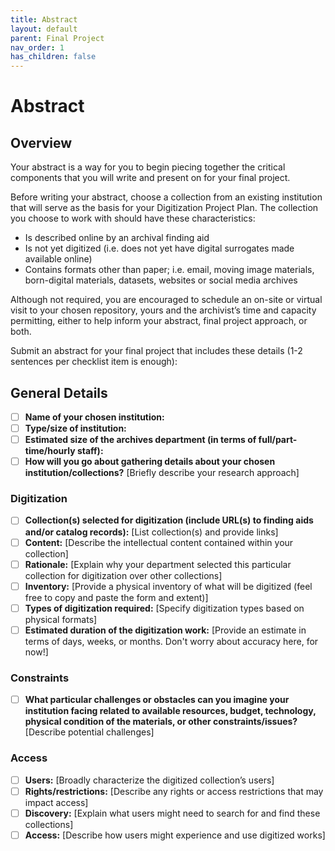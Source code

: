 ```yaml
---
title: Abstract
layout: default
parent: Final Project
nav_order: 1
has_children: false
---
```


# Abstract

## Overview

Your abstract is a way for you to begin piecing together the critical components that you will write and present on for your final project.

Before writing your abstract, choose a collection from an existing institution that will serve as the basis for your Digitization Project Plan. The collection you choose to work with should have these characteristics:
- Is described online by an archival finding aid
- Is not yet digitized (i.e. does not yet have digital surrogates made available online)
- Contains formats other than paper; i.e. email, moving image materials, born-digital materials, datasets, websites or social media archives

Although not required, you are encouraged to schedule an on-site or virtual visit to your chosen repository, yours and the archivist’s time and capacity permitting, either to help inform your abstract, final project approach, or both.

Submit an abstract for your final project that includes these details (1-2 sentences per checklist item is enough):

## General Details
- [ ] **Name of your chosen institution:**
- [ ] **Type/size of institution:**
- [ ] **Estimated size of the archives department (in terms of full/part-time/hourly staff):**
- [ ] **How will you go about gathering details about your chosen institution/collections?** [Briefly describe your research approach]

### Digitization
- [ ] **Collection(s) selected for digitization (include URL(s) to finding aids and/or catalog records):** [List collection(s) and provide links]
- [ ] **Content:** [Describe the intellectual content contained within your collection]
- [ ] **Rationale:** [Explain why your department selected this particular collection for digitization over other collections]
- [ ] **Inventory:** [Provide a physical inventory of what will be digitized (feel free to copy and paste the form and extent)]
- [ ] **Types of digitization required:** [Specify digitization types based on physical formats]
- [ ] **Estimated duration of the digitization work:** [Provide an estimate in terms of days, weeks, or months. Don't worry about accuracy here, for now!]

### Constraints
- [ ] **What particular challenges or obstacles can you imagine your institution facing related to available resources, budget, technology, physical condition of the materials, or other constraints/issues?** [Describe potential challenges]

### Access
- [ ] **Users:** [Broadly characterize the digitized collection’s users]
- [ ] **Rights/restrictions:** [Describe any rights or access restrictions that may impact access]
- [ ] **Discovery:** [Explain what users might need to search for and find these collections]
- [ ] **Access:** [Describe how users might experience and use digitized works]